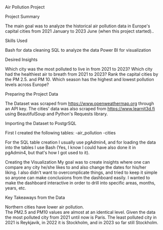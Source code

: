 Air Pollution Project

Project Summary

The main goal was to analyze the historical air pollution data in Europe's capital cities from 2021 January to 2023 June (when this project started)..

Skills Used

Bash for data cleaning
SQL to analyze the data
Power BI for visualization

Desired Insights

Which city was the most polluted to live in from 2021 to 2023?
Which city had the healthiest air to breath from 2021 to 2023?
Rank the capital cities by the PM 2.5. and PM 10.
Which season has the highest and lowest pollution levels across Europe?

Preparing the Project Data

The Dataset was scraped from https://www.openweathermap.org through an API key.
The cities' data was also scraped from https://www.learnit3d.fi using BeautifulSoup and Python's Requests library.

Importing the Dataset to PostgrSQL

First I created the following tables:
-air_pollution
-cities

For the SQL table creation I usually use pgAdmin4, and for loading the data into the tables I use Bash (Yes, I know I could have also done it in pgAdmin4, but that's how I got used to it).


Creating the Visualization
My goal was to create insights where one can compare any city he/she likes to and also change the dates for his/her liking.
I also didn't want to overcomplicate things, and tried to keep it simple so anyone can make conclusions from the dashboard easily.
I wanted to make the dashboard interactive in order to drill into specific areas, months, years, etc.


Key Takeaways from the Data

Northern cities have lower air pollution.            
The PM2.5 and PM10 values are almost at an identical level.
Given the data the most polluted city from 2021 until now is Paris. 
The least polluted city in 2021 is Reykjavik, in 2022 it is Stockholm, and in 2023 so far still Stockholm.

